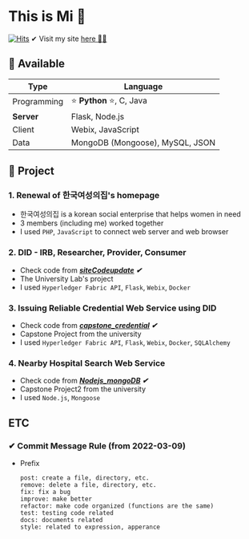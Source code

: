 # This is Mi 👋

[![Hits](https://hits.seeyoufarm.com/api/count/incr/badge.svg?url=https%3A%2F%2Fgithub.com%2Fkmi0817&count_bg=%239BC1F0&title_bg=%23555555&icon=pinboard.svg&icon_color=%23FFFFFF&title=hits&edge_flat=true)](https://hits.seeyoufarm.com)
✔ Visit my site [here 👩‍💻](https://thisismi.tistory.com/)

## 🌱 Available

| Type        | Language                        |
| ----------- | ------------------------------- |
| Programming | ⭐ **Python** ⭐, C, Java       |
| **Server**  | Flask, Node.js                  |
| Client      | Webix, JavaScript               |
| Data        | MongoDB (Mongoose), MySQL, JSON |

## 🌈 Project

### 1. Renewal of 한국여성의집's homepage

- 한국여성의집 is a korean social enterprise that helps women in need
- 3 members (including me) worked together
- I used `PHP`, `JavaScript` to connect web server and web browser

### 2. DID - IRB, Researcher, Provider, Consumer

- Check code from ***[siteCodeupdate](https://github.com/kmi0817/siteCodeupdate/) ✔***
- The University Lab's project
- I used `Hyperledger Fabric API`, `Flask`, `Webix`, `Docker`

### 3. Issuing Reliable Credential Web Service using DID

- Check code from ***[capstone_credential](https://github.com/kmi0817/capstone_credential) ✔***
- Capstone Project from the university
- I used `Hyperledger Fabric API`, `Flask`, `Webix`, `Docker`, `SQLAlchemy`

### 4. Nearby Hospital Search Web Service

- Check code from ***[Nodejs_mongoDB](https://github.com/kmi0817/Nodejs_mongoDB) ✔***
- Capstone Project2 from the university
- I used `Node.js`, `Mongoose`

## ETC

### ✔ Commit Message Rule (from 2022-03-09)

- Prefix
  ```
  post: create a file, directory, etc.
  remove: delete a file, directory, etc.
  fix: fix a bug
  improve: make better
  refactor: make code organized (functions are the same)
  test: testing code related
  docs: documents related
  style: related to expression, apperance
  ```
